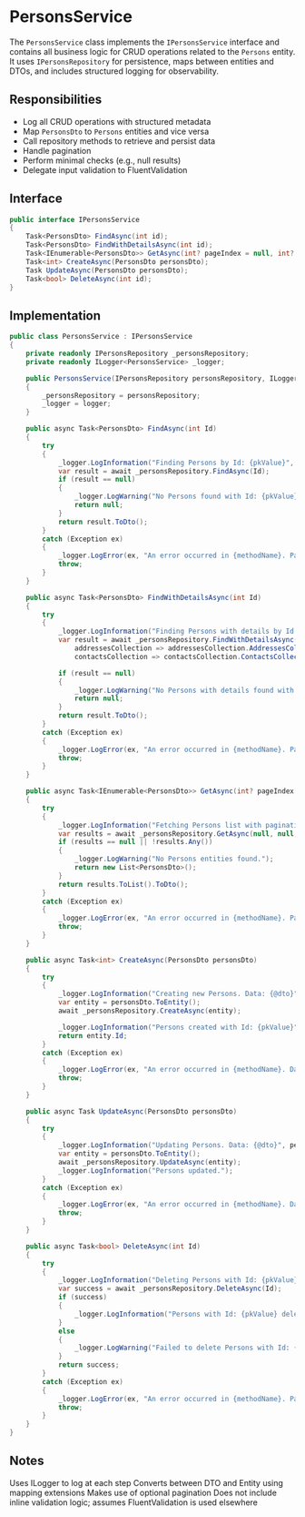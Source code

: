 # PersonsService

The `PersonsService` class implements the `IPersonsService` interface and contains all business logic for CRUD operations related to the `Persons` entity. It uses `IPersonsRepository` for persistence, maps between entities and DTOs, and includes structured logging for observability.

## Responsibilities

- Log all CRUD operations with structured metadata
- Map `PersonsDto` to `Persons` entities and vice versa
- Call repository methods to retrieve and persist data
- Handle pagination
- Perform minimal checks (e.g., null results)
- Delegate input validation to FluentValidation

## Interface

```csharp
public interface IPersonsService
{
    Task<PersonsDto> FindAsync(int id);
    Task<PersonsDto> FindWithDetailsAsync(int id);
    Task<IEnumerable<PersonsDto>> GetAsync(int? pageIndex = null, int? pageSize = null);
    Task<int> CreateAsync(PersonsDto personsDto);
    Task UpdateAsync(PersonsDto personsDto);
    Task<bool> DeleteAsync(int id);
}
```

## Implementation
```csharp
public class PersonsService : IPersonsService
{
    private readonly IPersonsRepository _personsRepository;
    private readonly ILogger<PersonsService> _logger;

    public PersonsService(IPersonsRepository personsRepository, ILogger<PersonsService> logger)
    {
        _personsRepository = personsRepository;
        _logger = logger;
    }

    public async Task<PersonsDto> FindAsync(int Id)
    {
        try
        {
            _logger.LogInformation("Finding Persons by Id: {pkValue}", Id);
            var result = await _personsRepository.FindAsync(Id);
            if (result == null)
            {
                _logger.LogWarning("No Persons found with Id: {pkValue}", Id);
                return null;
            }
            return result.ToDto();
        }
        catch (Exception ex)
        {
            _logger.LogError(ex, "An error occurred in {methodName}. Parameters: Id: {pkValue}", nameof(FindAsync), Id);
            throw;
        }
    }

    public async Task<PersonsDto> FindWithDetailsAsync(int Id)
    {
        try
        {
            _logger.LogInformation("Finding Persons with details by Id: {pkValue}", Id);
            var result = await _personsRepository.FindWithDetailsAsync(Id, "Id",
                addressesCollection => addressesCollection.AddressesCollection,
                contactsCollection => contactsCollection.ContactsCollection);

            if (result == null)
            {
                _logger.LogWarning("No Persons with details found with Id: {pkValue}", Id);
                return null;
            }
            return result.ToDto();
        }
        catch (Exception ex)
        {
            _logger.LogError(ex, "An error occurred in {methodName}. Parameters: Id: {pkValue}", nameof(FindWithDetailsAsync), Id);
            throw;
        }
    }

    public async Task<IEnumerable<PersonsDto>> GetAsync(int? pageIndex = null, int? pageSize = null)
    {
        try
        {
            _logger.LogInformation("Fetching Persons list with pagination. PageIndex: {pageIndex}, PageSize: {pageSize}", pageIndex, pageSize);
            var results = await _personsRepository.GetAsync(null, null, pageIndex, pageSize);
            if (results == null || !results.Any())
            {
                _logger.LogWarning("No Persons entities found.");
                return new List<PersonsDto>();
            }
            return results.ToList().ToDto();
        }
        catch (Exception ex)
        {
            _logger.LogError(ex, "An error occurred in {methodName}. Parameters: PageIndex: {pageIndex}, PageSize: {pageSize}", nameof(GetAsync), pageIndex, pageSize);
            throw;
        }
    }

    public async Task<int> CreateAsync(PersonsDto personsDto)
    {
        try
        {
            _logger.LogInformation("Creating new Persons. Data: {@dto}", personsDto);
            var entity = personsDto.ToEntity();
            await _personsRepository.CreateAsync(entity);

            _logger.LogInformation("Persons created with Id: {pkValue}", entity.Id);
            return entity.Id;
        }
        catch (Exception ex)
        {
            _logger.LogError(ex, "An error occurred in {methodName}. Data: {@dto}", nameof(CreateAsync), personsDto);
            throw;
        }
    }

    public async Task UpdateAsync(PersonsDto personsDto)
    {
        try
        {
            _logger.LogInformation("Updating Persons. Data: {@dto}", personsDto);
            var entity = personsDto.ToEntity();
            await _personsRepository.UpdateAsync(entity);
            _logger.LogInformation("Persons updated.");
        }
        catch (Exception ex)
        {
            _logger.LogError(ex, "An error occurred in {methodName}. Data: {@dto}", nameof(UpdateAsync), personsDto);
            throw;
        }
    }

    public async Task<bool> DeleteAsync(int Id)
    {
        try
        {
            _logger.LogInformation("Deleting Persons with Id: {pkValue}", Id);
            var success = await _personsRepository.DeleteAsync(Id);
            if (success)
            {
                _logger.LogInformation("Persons with Id: {pkValue} deleted.", Id);
            }
            else
            {
                _logger.LogWarning("Failed to delete Persons with Id: {pkValue}", Id);
            }
            return success;
        }
        catch (Exception ex)
        {
            _logger.LogError(ex, "An error occurred in {methodName}. Parameters: Id: {pkValue}", nameof(DeleteAsync), Id);
            throw;
        }
    }
}
```

## Notes
Uses ILogger<T> to log at each step
Converts between DTO and Entity using mapping extensions
Makes use of optional pagination
Does not include inline validation logic; assumes FluentValidation is used elsewhere